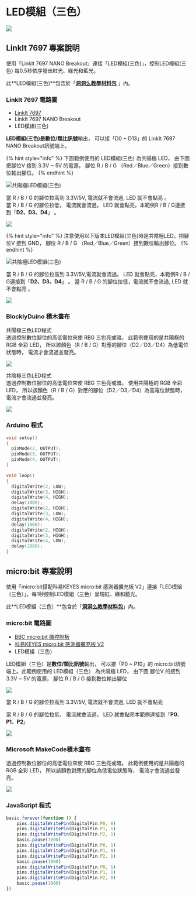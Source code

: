 # LED模組（三色）

![](../../.gitbook/assets/linkit7697\_rgbled\_00.png)

## LinkIt 7697 專案說明

使用「LinkIt 7697 NANO Breakout」連接「LED模組(三色)」，控制LED模組(三色) 每0.5秒依序發出紅光、綠光和藍光。

此**LED模組(三色)**包含於「[**洞洞么教學材料包**](https://www.robotkingdom.com.tw/product/rk-education-kit-001/) 」內。

### LinkIt 7697 電路圖

* [LinkIt 7697](https://www.robotkingdom.com.tw/product/linkit-7697/)
* LinkIt 7697 NANO Breakout
* LED模組(三色)

**LED模組(三色)**是**數位/類比訊號**輸出， 可以接「D0 \~ D13」的 LinkIt 7697 NANO Breakout訊號端上。&#x20;

{% hint style="info" %}
下圖範例使用的 LED模組(三色) 為共陽極 LED， 由下圖 把腳位V 接到 3.3V \~ 5V 的電源， 腳位 R / B / G （Red／Blue／Green）接到數位輸出腳位。
{% endhint %}

![共陽極LED模組(三色) ](../../.gitbook/assets/linkit7697\_rgbled\_01.png)

當 R / B / G 的腳位拉高到 3.3V/5V, 電流就不會流過, LED 就不會點亮 。\
當 R / B / G 的腳位拉低， 電流就會流過。 LED 就會點亮，本範例R / B / G連接到「**D2、D3、D4**」 。

![](../../.gitbook/assets/linkit7697\_rgbled\_02.png)

{% hint style="info" %}
注意使用以下版本LED模組(三色)時是共陰極LED，把腳位V 接到 GND， 腳位 R / B / G （Red／Blue／Green）接到數位輸出腳位。
{% endhint %}

![共陰極LED模組(三色)](../../.gitbook/assets/IMG\_20200624\_184007.jpg)

當 R / B / G 的腳位拉高到 3.3V/5V,電流就會流過。 LED 就會點亮，本範例R / B / G連接到「**D2、D3、D4**」 。 當 R / B / G 的腳位拉低，電流就不會流過, LED 就不會點亮 。

![](../../.gitbook/assets/LED模組（三色）共陰.png)

### BlocklyDuino 積木畫布

共陽極三色LED程式\
透過控制數位腳位的高低電位來使 RBG 三色亮或暗。 此範例使用的是共陽極的 RGB 全彩 LED， 所以該顏色（R / B / G）對應的腳位（D2／D3／D4）為低電位狀態時， 電流才會流過並發亮。

![](../../.gitbook/assets/linkit7697\_rgbled\_03.png)

共陰極三色LED程式\
透過控制數位腳位的高低電位來使 RBG 三色亮或暗。 使用共陽極的 RGB 全彩 LED， 所以該顏色（R / B / G）對應的腳位（D2／D3／D4）為高電位狀態時， 電流才會流過並發亮。

![](../../.gitbook/assets/LED模組（三色）.PNG)

### Arduino 程式

```c
void setup()
{
  pinMode(2, OUTPUT);
  pinMode(3, OUTPUT);
  pinMode(4, OUTPUT);
}

void loop()
{
  digitalWrite(2, LOW);
  digitalWrite(3, HIGH);
  digitalWrite(4, HIGH);
  delay(1000);
  digitalWrite(2, HIGH);
  digitalWrite(3, LOW);
  digitalWrite(4, HIGH);
  delay(1000);
  digitalWrite(2, HIGH);
  digitalWrite(3, HIGH);
  digitalWrite(4, LOW);
  delay(1000);
}
```

## micro:bit 專案說明

使用「micro:bit搭配科易KEYES micro:bit 感測器擴充板 V2」連接「LED模組（三色）」，每1秒控制LED模組（三色）呈現紅、綠和藍光。

此**LED模組（三色）**包含於「[**洞洞么教學材料包**](https://www.robotkingdom.com.tw/product/rk-education-kit-001/)」內。

### micro:bit 電路圖

* [BBC micro:bit 微控制板  ](https://www.robotkingdom.com.tw/product/bbc-microbit-1/)
* [科易KEYES micro:bit 感測器擴充板 V2  ](https://www.robotkingdom.com.tw/product/keyes-microbit-sensor-breakout-v2/)
* LED模組（三色）

LED模組（三色）是**數位/類比訊號**輸出， 可以接「P0 \~ P10」的 micro:bit訊號端上。此範例使用的 LED模組（三色） 為共陽極 LED， 由下圖 腳位V 的接到 3.3V \~ 5V 的電源， 腳位 R / B / G 接到數位輸出腳位

![](<../../.gitbook/assets/01 (4) (1).JPG>)

當 R / B / G 的腳位拉高到 3.3V/5V, 電流就不會流過, LED 就不會點亮

當 R / B / G 的腳位拉低， 電流就會流過。 LED 就會點亮本範例連接到「**P0**、**P1**、**P2**」

![](<../../.gitbook/assets/02 (7).JPG>)

### Microsoft MakeCode積木畫布

透過控制數位腳位的高低電位來使 RBG 三色亮或暗。 此範例使用的是共陽極的 RGB 全彩 LED， 所以該顏色對應的腳位為低電位狀態時， 電流才會流過並發亮。

![](<../../.gitbook/assets/03 (1).JPG>)

### JavaScript 程式

```javascript
basic.forever(function () {
    pins.digitalWritePin(DigitalPin.P0, 0)
    pins.digitalWritePin(DigitalPin.P1, 1)
    pins.digitalWritePin(DigitalPin.P2, 1)
    basic.pause(1000)
    pins.digitalWritePin(DigitalPin.P0, 1)
    pins.digitalWritePin(DigitalPin.P1, 0)
    pins.digitalWritePin(DigitalPin.P2, 1)
    basic.pause(1000)
    pins.digitalWritePin(DigitalPin.P0, 1)
    pins.digitalWritePin(DigitalPin.P1, 1)
    pins.digitalWritePin(DigitalPin.P2, 0)
    basic.pause(1000)
})

```
